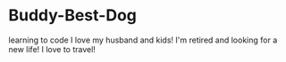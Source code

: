 # Buddy-Best-Dog
learning to code
I love my husband and kids!
I'm retired and looking for a new life!
I love to travel!
